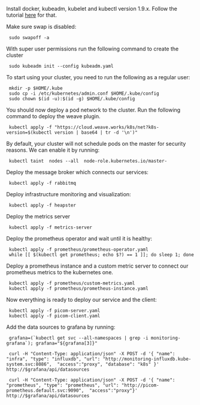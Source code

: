 
Install docker, kubeadm, kubelet and kubectl version 1.9.x. Follow the tutorial [here](https://kubernetes.io/docs/setup/independent/install-kubeadm/) for that. 

Make sure swap is disabled:
```shell
 sudo swapoff -a
```

With super user permissions run the following command to create the cluster
```shell
 sudo kubeadm init --config kubeadm.yaml
```

To start using your cluster, you need to run the following as a regular user:
```shell
 mkdir -p $HOME/.kube
 sudo cp -i /etc/kubernetes/admin.conf $HOME/.kube/config
 sudo chown $(id -u):$(id -g) $HOME/.kube/config
```

You should now deploy a pod network to the cluster. Run the following command to deploy the weave plugin.
```shell
 kubectl apply -f "https://cloud.weave.works/k8s/net?k8s-version=$(kubectl version | base64 | tr -d '\n')"
```

By default, your cluster will not schedule pods on the master for security reasons. We can enable it by running:
```shell
 kubectl taint  nodes --all  node-role.kubernetes.io/master-
```

Deploy the message broker which connects our services:
```shell
 kubectl apply -f rabbitmq
```

Deploy infrastructure monitoring and visualization:
```shell
 kubectl apply -f heapster
```

Deploy the metrics server
```shell
 kubectl apply -f metrics-server
```

Deploy the prometheus operator and wait until it is healthy:
```shell
 kubectl apply -f prometheus/prometheus-operator.yaml
 while [[ $(kubectl get prometheus; echo $?) == 1 ]]; do sleep 1; done
```

Deploy a prometheus instance and a custom metric server to connect our prometheus metrics to the kubernetes one. 
```shell
 kubectl apply -f prometheus/custom-metrics.yaml
 kubectl apply -f prometheus/prometheus-instance.yaml
```

Now everything is ready to deploy our service and the client:
```shell
 kubectl apply -f picom-server.yaml
 kubectl apply -f picom-client.yaml
```

Add the data sources to grafana by running:
```shell
 grafana=(`kubectl get svc --all-namespaces | grep -i monitoring-grafana`); grafana="${grafana[3]}"

 curl -H "Content-Type: application/json" -X POST -d '{ "name": "infra", "type": "influxdb", "url": "http://monitoring-influxdb.kube-system.svc:8086",  "access":"proxy", "database": "k8s" }' http://$grafana/api/datasources

 curl -H "Content-Type: application/json" -X POST -d '{ "name": "prometheus", "type": "prometheus", "url": "http://picom-prometheus.default.svc:9090",  "access":"proxy"}' http://$grafana/api/datasources
```